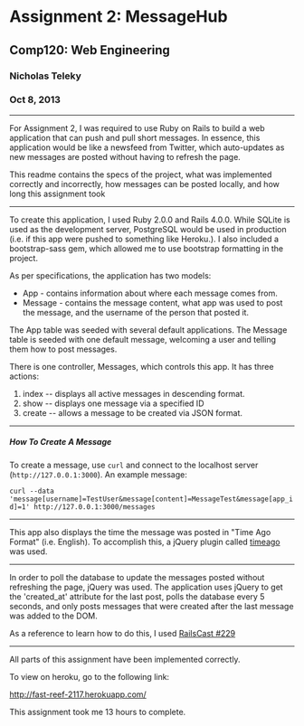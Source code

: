 Assignment 2: MessageHub
=====================================
## Comp120: Web Engineering ##
### Nicholas Teleky ###
### Oct 8, 2013 ###

- - - - - - - - - - - - - - - - - - -

For Assignment 2, I was required to use Ruby on Rails to build a web application that can 
push and pull short messages. In essence, this application would be like a newsfeed from Twitter, 
which auto-updates as new messages are posted without having to refresh the page.

This readme contains the specs of the project, what was implemented correctly and incorrectly, 
how messages can be posted locally, and how long this assignment took

- - - - - - - - - - - - - - - - - - - - -

To create this application, I used Ruby 2.0.0 and Rails 4.0.0. While SQLite is used as the 
development server, PostgreSQL would be used in production (i.e. if this app were pushed to 
something like Heroku.). I also included a bootstrap-sass gem, which allowed me to use bootstrap
formatting in the project.

As per specifications, the application has two models:
* App - contains information about where each message comes from.
* Message - contains the message content, what app was used to post the message, and the username
 of the person that posted it.

The App table was seeded with several default applications. The Message table is seeded with one 
default message, welcoming a user and telling them how to post messages.

There is one controller, Messages, which controls this app. It has three actions:
  1. index -- displays all active messages in descending format.
  2. show -- displays one message via a specified ID
  3. create -- allows a message to be created via JSON format.

- - - - - - - - - - - - - - - - - - - - - -

##### How To Create A Message #####

To create a message, use `curl` and connect to the localhost server (`http://127.0.0.1:3000`). 
An example message:

``curl --data 'message[username]=TestUser&message[content]=MessageTest&message[app_id]=1' http://127.0.0.1:3000/messages ``

- - - - - - - - - - - - - - - - - - - - - - -

This app also displays the time the message was posted in "Time Ago Format" (i.e. English).
To accomplish this, a jQuery plugin called [timeago](http://timeago.yarp.com/) was used.

- - - - - - - - - - - - - - - - - - - - - - - -

In order to poll the database to update the messages posted without refreshing the page, jQuery was
used. The application uses jQuery to get the 'created_at' attribute for the last post, polls the database every 5 seconds,
and only posts messages that were created after the last message was added to the DOM.

As a reference to learn how to do this, I used [RailsCast #229](http://railscasts.com/episodes/229-polling-for-changes)

- - - - - - - - - - - - - - - - - - - - - - - -

All parts of this assignment have been implemented correctly.

To view on heroku, go to the following link:

http://fast-reef-2117.herokuapp.com/

This assignment took me 13 hours to complete.
